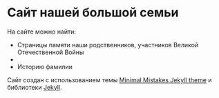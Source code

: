 # Сайт нашей большой семьи

На сайте можно найти:

- Страницы памяти наши родственников, участников Великой Отечественной Войны
- 
- Историю фамилии

Сайт создан с использованием темы [Minimal Mistakes Jekyll theme](https://github.com/mmistakes/minimal-mistakes) и библиотеки [Jekyll](https://jekyllrb.com/).